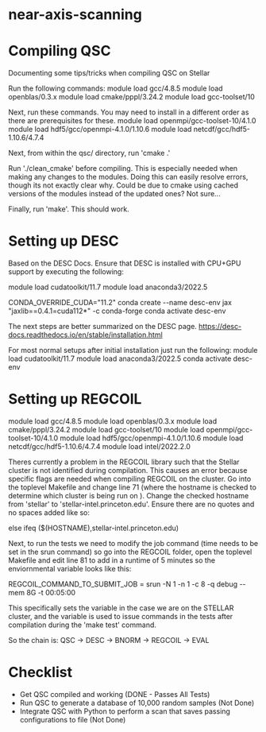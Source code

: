 # near-axis-scanning

# Compiling QSC
Documenting some tips/tricks when compiling QSC on Stellar


Run the following commands:
module load gcc/4.8.5
module load openblas/0.3.x
module load cmake/pppl/3.24.2
module load gcc-toolset/10

Next, run these commands. You may need to install in a different order as there are prerequisites for these.
module load openmpi/gcc-toolset-10/4.1.0
module load hdf5/gcc/openmpi-4.1.0/1.10.6
module load netcdf/gcc/hdf5-1.10.6/4.7.4

Next, from within the qsc/ directory, run 'cmake .'

Run './clean_cmake' before compiling. This is especially needed when making any changes to the modules. Doing this can easily resolve errors, though its not exactly clear why. Could be due to  cmake using cached versions of the modules instead of the updated ones? Not sure...

Finally, run 'make'. This should work.


# Setting up DESC
Based on the DESC Docs. Ensure that DESC is installed with CPU+GPU support by executing the following:

module load cudatoolkit/11.7
module load anaconda3/2022.5

CONDA_OVERRIDE_CUDA="11.2" conda create --name desc-env jax "jaxlib==0.4.1=cuda112*" -c conda-forge
conda activate desc-env

The next steps are better summarized on the DESC page.
https://desc-docs.readthedocs.io/en/stable/installation.html

For most normal setups after initial installation just run the following:
module load cudatoolkit/11.7
module load anaconda3/2022.5
conda activate desc-env


# Setting up REGCOIL
module load gcc/4.8.5 
module load openblas/0.3.x
module load cmake/pppl/3.24.2
module load gcc-toolset/10
module load openmpi/gcc-toolset-10/4.1.0
module load hdf5/gcc/openmpi-4.1.0/1.10.6
module load netcdf/gcc/hdf5-1.10.6/4.7.4
module load intel/2022.2.0

Theres currently a problem in the REGCOIL library such that the Stellar cluster is not identified during compilation. This causes an error because specific flags are needed when compiling REGCOIL on the cluster. Go into the toplevel Makefile and change line 71 (where the hostname is checked to determine which cluster is being run on ). Change the checked hostname from 'stellar' to 'stellar-intel.princeton.edu'. Ensure there are no quotes and no spaces added like so:

else ifeq ($(HOSTNAME),stellar-intel.princeton.edu)

Next, to run the tests we need to modify the job command (time needs to be set in the srun command) so go into the REGCOIL folder, open the toplevel Makefile and edit line 81 to add in a runtime of 5 minutes so the enviornmental variable looks like this:

REGCOIL_COMMAND_TO_SUBMIT_JOB = srun -N 1 -n 1 -c 8 -q debug --mem 8G -t 00:05:00

This specifically sets the variable in the case we are on the STELLAR cluster, and the variable is used to issue commands in the tests after compilation during the 'make test' command.




So the chain is:
QSC -> DESC -> BNORM -> REGCOIL -> EVAL



# Checklist
- Get QSC compiled and working (DONE - Passes All Tests)
- Run QSC to generate a database of 10,000 random samples (Not Done)
- Integrate QSC with Python to perform a scan that saves passing configurations to file (Not Done)